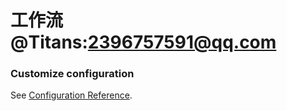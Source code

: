 # 工作流 @Titans:2396757591@qq.com

### Customize configuration
See [Configuration Reference](https://www.yuque.com/antv/g6/api-graph#kvdtsm).
